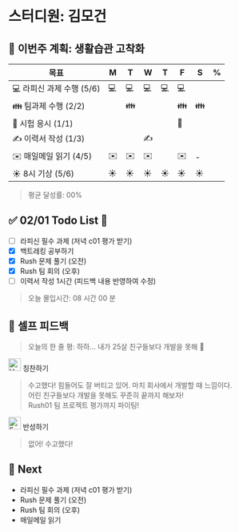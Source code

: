 # 스터디원: 김모건

## 🚀 이번주 계획: 생활습관 고착화

| 목표                      | M   | T   | W   | T   | F   | S   | %   |
| ------------------------- | --- | --- | --- | --- | --- | --- | --- |
| 💻 라피신 과제 수행 (5/6) | 💻  | 💻  | 💻  | 💻  | 💻  |     |     |
| 👪 팀과제 수행 (2/2)      |     | 👪  |     |     | 👪  | 👪  |     |
| 📜 시험 응시 (1/1)        |     |     |     |     | 📜  |     |     |
| ✍️ 이력서 작성 (1/3)      |     |     | ✍️  |     |     |     |     |
| ✉️ 매일메일 읽기 (4/5)    | ✉️  | ✉️  | ✉️  |     | ✉️  | -   |     |
| ☀️ 8시 기상 (5/6)         | ☀️  | ☀️  | ☀️  | ☀️  | ☀️  | ☀️  |     |

> 평균 달성률: 00% <br>

## ✅ 02/01 Todo List 🌅

- [ ] 라피신 필수 과제 (저녁 c01 평가 받기)
- [x] 백트레킹 공부하기
- [x] Rush 문제 풀기 (오전)
- [x] Rush 팀 회의 (오후)
- [ ] 이력서 작성 1시간 (피드백 내용 반영하여 수정)

> 오늘 몰입시간: 08 시간 00 분<br>

## 🎉 셀프 피드백

> 오늘의 한 줄 평: 하하... 내가 25살 친구들보다 개발을 못해 🫠 <br>

<img src="https://raw.githubusercontent.com/Tarikul-Islam-Anik/Animated-Fluent-Emojis/master/Emojis/Smilies/Hugging%20Face.png" alt="Hugging Face" width="25" height="25"> 칭찬하기 </img>

> 수고했다! 힘들어도 잘 버티고 있어. 마치 회사에서 개발할 때 느낌이다. <br>
> 어린 친구들보다 개발을 못해도 꾸준히 끝까지 해보자! <br>
> Rush01 팀 프로젝트 평가까지 파이팅!

<img src="https://raw.githubusercontent.com/Tarikul-Islam-Anik/Animated-Fluent-Emojis/master/Emojis/Smilies/Face%20with%20Monocle.png" alt="Face with Monocle" width="25" height="25"> 반성하기</img>

> 없어! 수고했다! <br>

## 🌱 Next

- 라피신 필수 과제 (저녁 c01 평가 받기)
- Rush 문제 풀기 (오전)
- Rush 팀 회의 (오후)
- 매일메일 읽기
